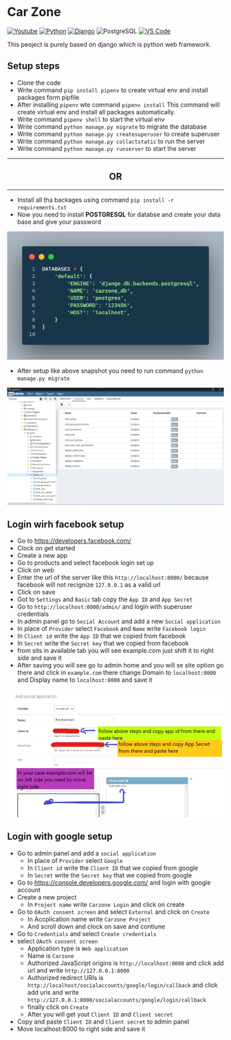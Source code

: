 # Car Zone

[![Youtube](https://img.shields.io/badge/YouTube-FF0000?style=for-the-badge&logo=youtube&logoColor=white)](https://www.youtube.com/channel/UCKspdO30Fea8ZCxwg-0svOg)
[![Python](https://img.shields.io/badge/Python-FFD43B?style=for-the-badge&logo=python&logoColor=blue)](https://www.youtube.com/channel/UCKspdO30Fea8ZCxwg-0svOg)
[![Django](https://img.shields.io/badge/django-darkgreen?style=for-the-badge&logo=django&logoColor=green)](https://code.visualstudio.com/download)
![PostgreSQL](https://img.shields.io/badge/PostgreSQL-316192?style=for-the-badge&logo=postgresql&logoColor=white)
[![VS Code](https://img.shields.io/badge/Visual_Studio_Code-0078D4?style=for-the-badge&logo=visual%20studio%20code&logoColor=white)](https://code.visualstudio.com/download)

This peoject is purely based on django which is python web framework.

## Setup steps

- Clone the code
- Write command `pip install pipenv` to create virtual env and install packages form pipfile
- After installing `pipenv` wte command `pipenv install` This command will create virtual env and install all packages automatically.
- Write command `pipenv shell` to start the virtual env
- Write command `python manage.py migrate` to migrate the database
- Write command `python manage.py createsuperuser` to create superuser
- Write command `python manage.py collactstatic` to run the server
- Write command `python manage.py runserver` to start the server

---

<center>

## OR

</center>

---

- Install all tha backages using command `pip install -r requirements.txt`
- Now you need to install **POSTGRESQL** for databse and create your data base and give your password

![postgresql setup snapshot](./resources/code_postgre.png)

- After setup like above snapshot you need to run command `python manage.py migrate`

![postgresql setup snapshot](./resources/postgre_table.png)

## Login wirh facebook setup

- Go to <https://developers.facebook.com/>
- Clock on get started
- Create a new app
- Go to products and select facebook login set up
- Click on web
- Enter the url of the server like this `http://localhost:8000/` because facebook will not recignize `127.0.0.1` as a valid url
- Click on save
- Got to `Settings` and `Basic` tab copy the `App ID` and `App Secret`
- Go to `http://localhost:8000/admin/` and login with superuser credentials
- In admin panel go to `Social Account` and add a new `Social application`
- In place of `Provider` select `Facebook` and `Name` write `Facebook login`
- In `Client id` write the `App ID` that we copied from facebook
- In `Secret` write the `Secret key` that we copied from facebook
- from sits in available tab you will see example.com just shift it to right side and save it
- After saving you will see go to admin home and you will se site option go there and click in `example.com` there change Domain to `localhost:8000` and Display name to `localhost:8000` and save it

![postgresql setup snapshot](./resources/facebook_setup.png)

## Login with google setup

- Go to admin panel and add a `social application`
  - In place of `Provider` select `Google`
  - In `Client id` write the `Client ID` that we copied from google
  - In `Secret` write the `Secret key` that we copied from google
- Go to <https://console.developers.google.com/> and login with google account
- Create a new project
  - In `Project name` write `Carzone Login` and click on create
- Go to `OAuth consent screen` and select `External` and click on `Create`
  - In Accplication name write `Carzone Project`
  - And scroll down and clock on save and contiune
- Go to `Credentials` and select `Create credentials`
- select `OAuth consent screen`
  - Application type is `Web application`
  - Name is `Carzone`
  - Authorized JavaScript origins is `http://localhost:8000` and click add url and write `http://127.0.0.1:8000`
  - Authorized redirect URIs is `http://localhost/socialaccounts/google/login/callback` and click add uris and write `http://127.0.0.1:8000/socialaccounts/google/login/callback`
  - finally click on `Create`
  - After you will get yout `Client ID` and `Client secret`
- Copy and paste `Client ID` and `Client secret` to admin panel
- Move localhost:8000 to right side and save it
